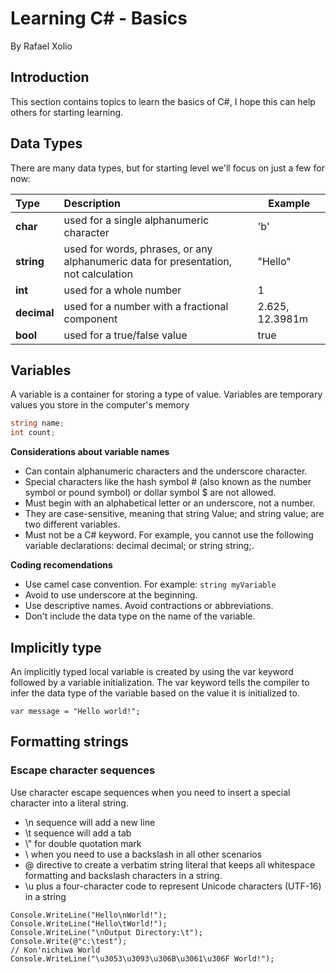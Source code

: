 # Learning C# - Basics
By Rafael Xolio

## Introduction
This section contains topics to learn the basics of C#, I hope this can help others for starting learning.

## Data Types
There are many data types, but for starting level we'll focus on just a few for now:

| Type |  Description  | Example |
|:-----|:--------|------|
| **char**   |used for a single alphanumeric character | 'b' |
| **string**   |  used for words, phrases, or any alphanumeric data for presentation, not calculation  | "Hello" |
| **int**   | used for a whole number | 1 |
| **decimal**   | used for a number with a fractional component | 2.625, 12.3981m |
| **bool**   | used for a true/false value | true |


## Variables
A variable is a container for storing a type of value. Variables are temporary values you store in the computer's memory

```c#
string name;
int count;
```
**Considerations about variable names**

- Can contain alphanumeric characters and the underscore character.
- Special characters like the hash symbol # (also known as the number symbol or pound symbol) or dollar symbol $ are not allowed.
- Must begin with an alphabetical letter or an underscore, not a number.
- They are case-sensitive, meaning that string Value; and string value; are two different variables.
- Must not be a C# keyword. For example, you cannot use the following variable declarations: decimal decimal; or string string;.

**Coding recomendations**
- Use camel case convention. For example: ```string myVariable```
- Avoid to use underscore at the beginning.
- Use descriptive names. Avoid contractions or abbreviations.
- Don't include the data type on the name of the variable.

## Implicitly type
An implicitly typed local variable is created by using the var keyword followed by a variable initialization.
The var keyword tells the compiler to infer the data type of the variable based on the value it is initialized to.

```
var message = "Hello world!";
```

## Formatting strings

### Escape character sequences
Use character escape sequences when you need to insert a special character into a literal string.

- \n sequence will add a new line
- \t sequence will add a tab
- \\" for double quotation mark
- \\ when you need to use a backslash in all other scenarios
- @ directive to create a verbatim string literal that keeps all whitespace formatting and backslash characters in a string.
- \u plus a four-character code to represent Unicode characters (UTF-16) in a string

```
Console.WriteLine("Hello\nWorld!");
Console.WriteLine("Hello\tWorld!");
Console.WriteLine("\nOutput Directory:\t");
Console.Write(@"c:\test");
// Kon'nichiwa World
Console.WriteLine("\u3053\u3093\u306B\u3061\u306F World!");
```

